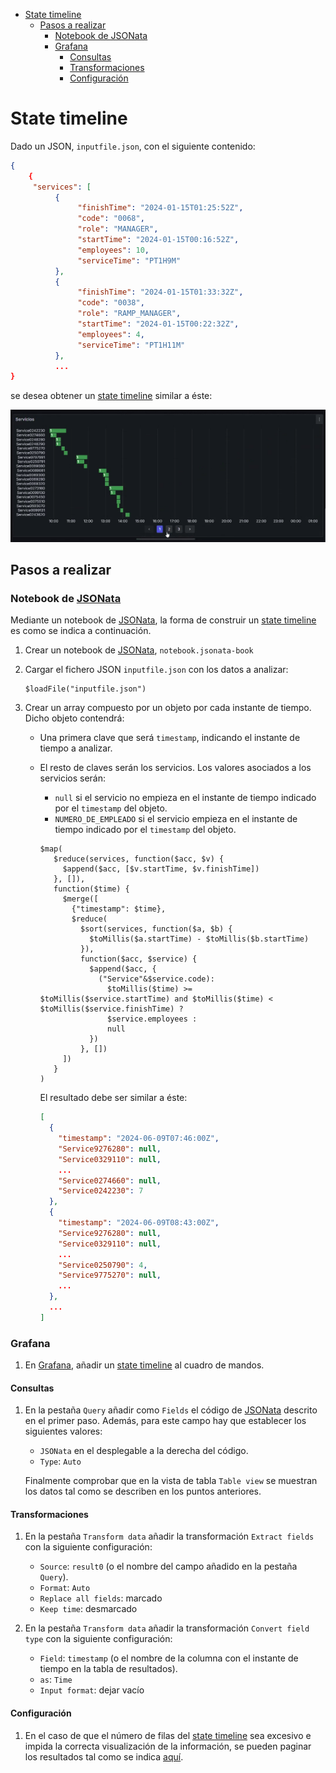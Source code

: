 - [State timeline](#state-timeline)
  - [Pasos a realizar](#pasos-a-realizar)
    - [Notebook de JSONata](#notebook-de-jsonata)
    - [Grafana](#grafana)
      - [Consultas](#consultas)
      - [Transformaciones](#transformaciones)
      - [Configuración](#configuración)

# State timeline

Dado un JSON, `inputfile.json`, con el siguiente contenido:
```json
{
    {
     "services": [
          {
               "finishTime": "2024-01-15T01:25:52Z",
               "code": "0068",
               "role": "MANAGER",
               "startTime": "2024-01-15T00:16:52Z",
               "employees": 10,
               "serviceTime": "PT1H9M"
          },
          {
               "finishTime": "2024-01-15T01:33:32Z",
               "code": "0038",
               "role": "RAMP_MANAGER",
               "startTime": "2024-01-15T00:22:32Z",
               "employees": 4,
               "serviceTime": "PT1H11M"
          },
          ...
}
```
se desea obtener un [state timeline](https://grafana.com/docs/grafana/latest/panels-visualizations/visualizations/state-timeline/) similar a éste:

![State timeline](statetimeline.png "State timeline")

## Pasos a realizar

### Notebook de [JSONata](https://jsonata.org)

Mediante un notebook de [JSONata](https://jsonata.org), la forma de construir un [state timeline](https://grafana.com/docs/grafana/latest/panels-visualizations/visualizations/state-timeline/) es como se indica a continuación.

1. Crear un notebook de [JSONata](https://jsonata.org), `notebook.jsonata-book`

1. Cargar el fichero JSON `inputfile.json` con los datos a analizar:
    ```
    $loadFile("inputfile.json")
    ```

2. Crear un array compuesto por un objeto por cada instante de tiempo. Dicho objeto contendrá: 
   * Una primera clave que será `timestamp`, indicando el instante de tiempo a analizar.
   * El resto de claves serán los servicios. Los valores asociados a los servicios serán:
     * `null` si el servicio no empieza en el instante de tiempo indicado por el `timestamp` del objeto. 
     * `NUMERO_DE_EMPLEADO` si el servicio empieza en el instante de tiempo indicado por el `timestamp` del objeto.

      ```shell
      $map(
         $reduce(services, function($acc, $v) {
           $append($acc, [$v.startTime, $v.finishTime])
         }, []),
         function($time) {
           $merge([
             {"timestamp": $time},
             $reduce(
               $sort(services, function($a, $b) { 
                 $toMillis($a.startTime) - $toMillis($b.startTime) 
               }),
               function($acc, $service) {
                 $append($acc, {
                   ("Service"&$service.code): 
                     $toMillis($time) >= $toMillis($service.startTime) and $toMillis($time) < $toMillis($service.finishTime) ? 
                     $service.employees :
                     null
                 })
               }, [])
           ])
         }
      )
      ```

       El resultado debe ser similar a éste:
       ```json
       [
         {
           "timestamp": "2024-06-09T07:46:00Z",
           "Service9276280": null,
           "Service0329110": null,
           ...
           "Service0274660": null,
           "Service0242230": 7
         },
         {
           "timestamp": "2024-06-09T08:43:00Z",
           "Service9276280": null,
           "Service0329110": null,
           ...
           "Service0250790": 4,
           "Service9775270": null,
           ...
         },
         ...
       ]
       ```

### Grafana

1. En [Grafana](https://grafana.com), añadir un [state timeline](https://grafana.com/docs/grafana/latest/panels-visualizations/visualizations/state-timeline/) al cuadro de mandos.

#### Consultas

1. En la pestaña `Query` añadir como `Fields` el código de [JSONata](https://jsonata.org) descrito en el primer paso. Además, para este campo hay que establecer los siguientes valores:
    * `JSONata` en el desplegable a la derecha del código.
    * `Type`: `Auto`
  
    Finalmente comprobar que en la vista de tabla `Table view` se muestran los datos tal como se describen en los puntos anteriores.

#### Transformaciones

1. En la pestaña `Transform data` añadir la transformación `Extract fields` con la siguiente configuración:
    * `Source`: `result0` (o el nombre del campo añadido en la pestaña `Query`).
    * `Format`: `Auto`
    * `Replace all fields`: marcado
    * `Keep time`: desmarcado

2. En la pestaña `Transform data` añadir la transformación `Convert field type` con la siguiente configuración:
    * `Field`: `timestamp` (o el nombre de la columna con el instante de tiempo en la tabla de resultados).
    * `as`: `Time`
    * `Input format`: dejar vacío

#### Configuración

1. En el caso de que el número de filas del [state timeline](https://grafana.com/docs/grafana/latest/panels-visualizations/visualizations/state-timeline/) sea excesivo e impida la correcta visualización de la información, se pueden paginar los resultados tal como se indica [aquí](https://grafana.com/docs/grafana/latest/panels-visualizations/visualizations/state-timeline/#page-size-enable-pagination).